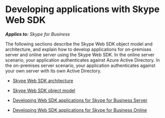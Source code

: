 
# Developing applications with Skype Web SDK


 _**Applies to:** Skype for Business_

The following sections describe the Skype Web SDK object model and architecture, and explain how to develop applications for on-premises server and online server using the Skype Web SDK. In the online server scenario, your application authenticates against Azure Active Directory. In the on-premises server scenario, your application authenticates against your own server with its own Active Directory.


- [Skype Web SDK architecture](Architecture.md)  
    
- [Skype Web SDK object model](ObjectModel.md)  
    
- [Developing Web SDK applications for Skype for Business Server](DevelopForSkypeforBusiness.md)  
    
- [Developing Web SDK applications for Skype for Business Online](DevelopWebSDKappsForSfBOnline.md)  
    
